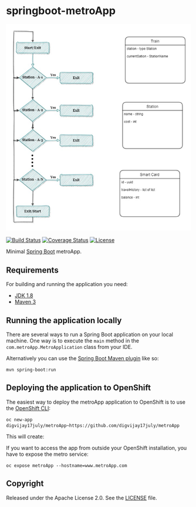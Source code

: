 # springboot-metroApp

![Alt text](images/metroAppDrawIO.jpg?raw=true "Title")


[![Build Status](https://travis-ci.org/codecentric/springboot-sample-app.svg?branch=master)](https://travis-ci.org/codecentric/springboot-sample-app)
[![Coverage Status](https://coveralls.io/repos/github/codecentric/springboot-sample-app/badge.svg?branch=master)](https://coveralls.io/github/codecentric/springboot-sample-app?branch=master)
[![License](http://img.shields.io/:license-apache-blue.svg)](http://www.apache.org/licenses/LICENSE-2.0.html)

Minimal [Spring Boot](http://projects.spring.io/spring-boot/) metroApp.

## Requirements

For building and running the application you need:

- [JDK 1.8](http://www.oracle.com/technetwork/java/javase/downloads/jdk8-downloads-2133151.html)
- [Maven 3](https://maven.apache.org)

## Running the application locally

There are several ways to run a Spring Boot application on your local machine. One way is to execute the `main` method in the `com.metroApp.MetroApplication` class from your IDE.

Alternatively you can use the [Spring Boot Maven plugin](https://docs.spring.io/spring-boot/docs/current/reference/html/build-tool-plugins-maven-plugin.html) like so:

```shell
mvn spring-boot:run
```

## Deploying the application to OpenShift

The easiest way to deploy the metroApp application to OpenShift is to use the [OpenShift CLI](https://docs.openshift.org/latest/cli_reference/index.html):

```shell
oc new-app digvijay17july/metroApp~https://github.com/digvijay17july/metroApp
```

This will create:


If you want to access the app from outside your OpenShift installation, you have to expose the metro service:

```shell
oc expose metroApp --hostname=www.metroApp.com
```

## Copyright

Released under the Apache License 2.0. See the [LICENSE](https://github.com/digvijay17july/metroApp/blob/master/LICENSE) file.